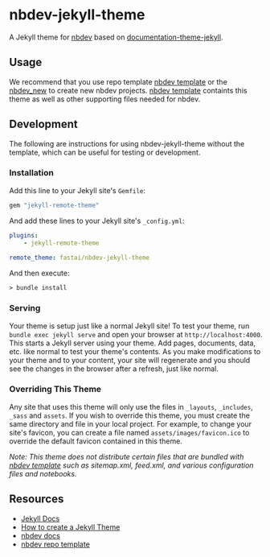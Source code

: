 # nbdev-jekyll-theme

A Jekyll theme for [nbdev](https://nbdev.fast.ai) based on [documentation-theme-jekyll](https://github.com/tomjoht/documentation-theme-jekyll).


## Usage

We recommend that you use repo template [nbdev template](https://github.com/fastai/nbdev_template/) or the [nbdev_new](https://nbdev.fast.ai/cli.html#nbdev_new) to create new nbdev projects.  [nbdev template](https://github.com/fastai/nbdev_template/) containts this theme as well as other supporting files needed for nbdev.

## Development

The following are instructions for using nbdev-jekyll-theme without the template, which can be useful for testing or development.

### Installation

Add this line to your Jekyll site's `Gemfile`:

```ruby
gem "jekyll-remote-theme"
```

And add these lines to your Jekyll site's `_config.yml`:

```yaml
plugins:
    - jekyll-remote-theme
    
remote_theme: fastai/nbdev-jekyll-theme
```

And then execute:

    > bundle install


### Serving

Your theme is setup just like a normal Jekyll site! To test your theme, run `bundle exec jekyll serve` and open your browser at `http://localhost:4000`. This starts a Jekyll server using your theme. Add pages, documents, data, etc. like normal to test your theme's contents. As you make modifications to your theme and to your content, your site will regenerate and you should see the changes in the browser after a refresh, just like normal.


### Overriding This Theme

Any site that uses this theme will only use the files in `_layouts`, `_includes`, `_sass` and `assets`.  If you wish to override this theme, you must create the same directory and file in your local project.  For example, to change your site's favicon, you can create a file named `assets/images/favicon.ico` to override the default favicon contained in this theme.

_Note: This theme does not distribute certain files that are bundled with [nbdev template](https://github.com/fastai/nbdev_template) such as sitemap.xml, feed.xml, and various configuration files and notebooks._

## Resources

- [Jekyll Docs](https://jekyllrb.com/docs/)
- [How to create a Jekyll Theme](https://www.siteleaf.com/blog/making-your-first-jekyll-theme-part-2/)
- [nbdev docs](https://nbdev.fast.ai/)
- [nbdev repo template](https://github.com/fastai/nbdev_template)
